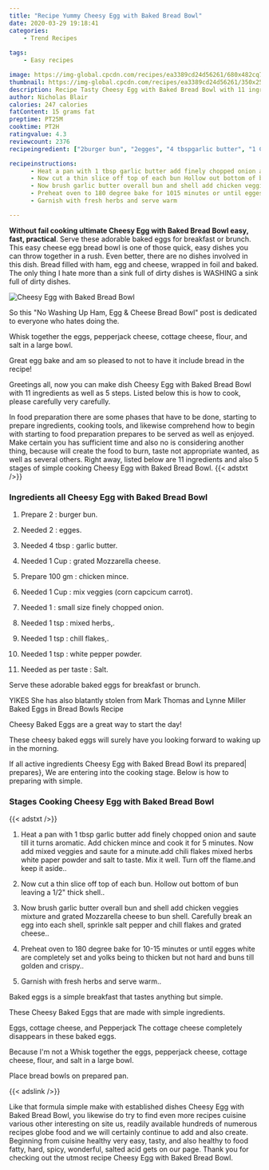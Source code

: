 ```yaml
---
title: "Recipe Yummy Cheesy Egg with Baked Bread Bowl"
date: 2020-03-29 19:18:41
categories:
    - Trend Recipes
    
tags:
    - Easy recipes

image: https://img-global.cpcdn.com/recipes/ea3389cd24d56261/680x482cq70/cheesy-egg-with-baked-bread-bowl-recipe-main-photo.jpg
thumbnail: https://img-global.cpcdn.com/recipes/ea3389cd24d56261/350x250cq70/cheesy-egg-with-baked-bread-bowl-recipe-main-photo.jpg
description: Recipe Tasty Cheesy Egg with Baked Bread Bowl with 11 ingredients and 5 stages of easy cooking.
author: Nicholas Blair
calories: 247 calories
fatContent: 15 grams fat
preptime: PT25M
cooktime: PT2H
ratingvalue: 4.3
reviewcount: 2376
recipeingredient: ["2burger bun", "2egges", "4 tbspgarlic butter", "1 Cupgrated Mozzarella cheese", "100 gmchicken mince", "1 Cupmix veggies corn capcicum carrot", "1small size finely chopped onion", "1 tspmixed herbs", "1 tspchill flakes", "1 tspwhite pepper powder", "as per tasteSalt"]

recipeinstructions: 
      - Heat a pan with 1 tbsp garlic butter add finely chopped onion and saute till it turns aromatic Add chicken mince and cook it for 5 minutes Now add mixed veggies and saute for a minuteadd chili flakes mixed herbs white paper powder and salt to taste Mix it well Turn off the flameand keep it aside 
      - Now cut a thin slice off top of each bun Hollow out bottom of bun leaving a 12 thick shell 
      - Now brush garlic butter overall bun and shell add chicken veggies mixture and grated Mozzarella cheese to bun shell Carefully break an egg into each shell sprinkle salt pepper and chill flakes and grated cheese 
      - Preheat oven to 180 degree bake for 1015 minutes or until egges white are completely set and yolks being to thicken but not hard and buns till golden and crispy 
      - Garnish with fresh herbs and serve warm

---
```




**Without fail cooking ultimate Cheesy Egg with Baked Bread Bowl easy, fast, practical**. Serve these adorable baked eggs for breakfast or brunch. This easy cheese egg bread bowl is one of those quick, easy dishes you can throw together in a rush. Even better, there are no dishes involved in this dish. Bread filled with ham, egg and cheese, wrapped in foil and baked. The only thing I hate more than a sink full of dirty dishes is WASHING a sink full of dirty dishes.


![Cheesy Egg with Baked Bread Bowl](https://img-global.cpcdn.com/recipes/ea3389cd24d56261/680x482cq70/cheesy-egg-with-baked-bread-bowl-recipe-main-photo.jpg "Cheesy Egg with Baked Bread Bowl")



So this &#34;No Washing Up Ham, Egg &amp; Cheese Bread Bowl&#34; post is dedicated to everyone who hates doing the.

Whisk together the eggs, pepperjack cheese, cottage cheese, flour, and salt in a large bowl.

Great egg bake and am so pleased to not to have it include bread in the recipe!


Greetings all, now you can make dish Cheesy Egg with Baked Bread Bowl with 11 ingredients as well as 5 steps. Listed below this is how to cook, please carefully very carefully.

In food preparation there are some phases that have to be done, starting to prepare ingredients, cooking tools, and likewise comprehend how to begin with starting to food preparation prepares to be served as well as enjoyed. Make certain you has sufficient time and also no is considering another thing, because will create the food to burn, taste not appropriate wanted, as well as several others. Right away, listed below are 11 ingredients and also 5 stages of simple cooking Cheesy Egg with Baked Bread Bowl.
{{< adstxt />}}

### Ingredients all Cheesy Egg with Baked Bread Bowl


1. Prepare 2 : burger bun.

1. Needed 2 : egges.

1. Needed 4 tbsp : garlic butter.

1. Needed 1 Cup : grated Mozzarella cheese.

1. Prepare 100 gm : chicken mince.

1. Needed 1 Cup : mix veggies (corn capcicum carrot).

1. Needed 1 : small size finely chopped onion.

1. Needed 1 tsp : mixed herbs,.

1. Needed 1 tsp : chill flakes,.

1. Needed 1 tsp : white pepper powder.

1. Needed as per taste : Salt.


Serve these adorable baked eggs for breakfast or brunch.

YIKES She has also blatantly stolen from Mark Thomas and Lynne Miller Baked Eggs in Bread Bowls Recipe

Cheesy Baked Eggs are a great way to start the day!

These cheesy baked eggs will surely have you looking forward to waking up in the morning.


If all active ingredients Cheesy Egg with Baked Bread Bowl its prepared| prepares}, We are entering into the cooking stage. Below is how to preparing with simple.

### Stages Cooking Cheesy Egg with Baked Bread Bowl

{{< adstxt />}}


1. Heat a pan with 1 tbsp garlic butter add finely chopped onion and saute till it turns aromatic. Add chicken mince and cook it for 5 minutes. Now add mixed veggies and saute for a minute.add chili flakes mixed herbs white paper powder and salt to taste. Mix it well. Turn off the flame.and keep it aside..



1. Now cut a thin slice off top of each bun. Hollow out bottom of bun leaving a 1/2&#34; thick shell..



1. Now brush garlic butter overall bun and shell add chicken veggies mixture and grated Mozzarella cheese to bun shell. Carefully break an egg into each shell, sprinkle salt pepper and chill flakes and grated cheese..



1. Preheat oven to 180 degree bake for 10-15 minutes or until egges white are completely set and yolks being to thicken but not hard and buns till golden and crispy..



1. Garnish with fresh herbs and serve warm..




Baked eggs is a simple breakfast that tastes anything but simple.

These Cheesy Baked Eggs that are made with simple ingredients.

Eggs, cottage cheese, and Pepperjack The cottage cheese completely disappears in these baked eggs.

Because I&#39;m not a Whisk together the eggs, pepperjack cheese, cottage cheese, flour, and salt in a large bowl.

Place bread bowls on prepared pan.


{{< adslink />}}

Like that formula simple make with established dishes Cheesy Egg with Baked Bread Bowl, you likewise do try to find even more recipes cuisine various other interesting on site us, readily available hundreds of numerous recipes globe food and we will certainly continue to add and also create. Beginning from cuisine healthy very easy, tasty, and also healthy to food fatty, hard, spicy, wonderful, salted acid gets on our page. Thank you for checking out the utmost recipe Cheesy Egg with Baked Bread Bowl.
